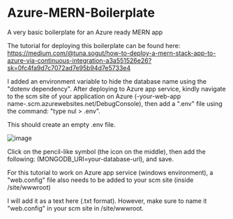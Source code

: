 # Azure-MERN-Boilerplate
A very basic boilerplate for an Azure ready MERN app

The tutorial for deploying this boilerplate can be found here:
https://medium.com/@tuna.sogut/how-to-deploy-a-mern-stack-app-to-azure-via-continuous-integration-a3a551526e26?sk=0fc4fa9d7c7072ad7e95b94d7e5733e4

I added an environment variable to hide the database name using the "dotenv dependency".
After deploying to Azure app service, kindly navigate to the scm site of your application on Azure (-your-web-app name-.scm.azurewebsites.net/DebugConsole), then add a ".env" file using the command: "type nul > .env".
  
This should create an empty .env file.

![image](https://user-images.githubusercontent.com/45227826/144761159-8e23896e-228f-4ded-bff3-923441d88579.png)

Click on the pencil-like symbol (the icon on the middle), then add the following: (MONGODB_URI=your-database-url), and save.  

For this tutorial to work on Azure app service (windows environment), a "web.config" file also needs to be added to your scm site (inside /site/wwwroot)

I will add it as a text here (.txt format). However, make sure to name it "web.config" in your scm site in /site/wwwroot.
